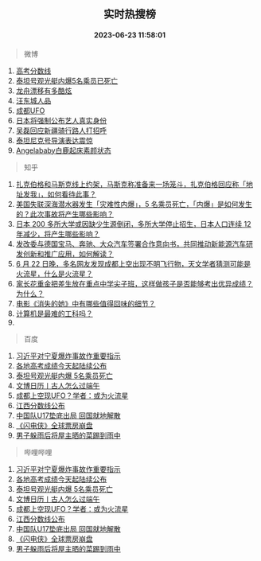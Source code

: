 <div align="center"><h2>实时热搜榜</h2><h4>2023-06-23 11:58:01</h4></div>

> 微博  

1. [高考分数线](https://s.weibo.com/weibo?q=%23%E9%AB%98%E8%80%83%E5%88%86%E6%95%B0%E7%BA%BF%23&t=31&band_rank=1&Refer=top)<br />
2. [泰坦号观光艇内爆5名乘员已死亡](https://s.weibo.com/weibo?q=%23%E6%B3%B0%E5%9D%A6%E5%8F%B7%E8%A7%82%E5%85%89%E8%89%87%E5%86%85%E7%88%865%E5%90%8D%E4%B9%98%E5%91%98%E5%B7%B2%E6%AD%BB%E4%BA%A1%23&t=31&band_rank=2&Refer=top)<br />
3. [龙舟漂移有多酷炫](https://s.weibo.com/weibo?q=%23%E9%BE%99%E8%88%9F%E6%BC%82%E7%A7%BB%E6%9C%89%E5%A4%9A%E9%85%B7%E7%82%AB%23&t=31&band_rank=3&Refer=top)<br />
4. [汪东城人品](https://s.weibo.com/weibo?q=%23%E6%B1%AA%E4%B8%9C%E5%9F%8E%E4%BA%BA%E5%93%81%23&t=31&band_rank=4&Refer=top)<br />
5. [成都UFO](https://s.weibo.com/weibo?q=%E6%88%90%E9%83%BDUFO&t=31&band_rank=5&Refer=top)<br />
6. [日本将强制公布艺人真实身份](https://s.weibo.com/weibo?q=%E6%97%A5%E6%9C%AC%E5%B0%86%E5%BC%BA%E5%88%B6%E5%85%AC%E5%B8%83%E8%89%BA%E4%BA%BA%E7%9C%9F%E5%AE%9E%E8%BA%AB%E4%BB%BD&t=31&band_rank=6&Refer=top)<br />
7. [吴磊回应新疆骑行路人打招呼](https://s.weibo.com/weibo?q=%23%E5%90%B4%E7%A3%8A%E5%9B%9E%E5%BA%94%E6%96%B0%E7%96%86%E9%AA%91%E8%A1%8C%E8%B7%AF%E4%BA%BA%E6%89%93%E6%8B%9B%E5%91%BC%23&t=31&band_rank=7&Refer=top)<br />
8. [泰坦尼克号导演表达震惊](https://s.weibo.com/weibo?q=%23%E6%B3%B0%E5%9D%A6%E5%B0%BC%E5%85%8B%E5%8F%B7%E5%AF%BC%E6%BC%94%E8%A1%A8%E8%BE%BE%E9%9C%87%E6%83%8A%23&t=31&band_rank=8&Refer=top)<br />
9. [Angelababy白鹿起床素颜状态](https://s.weibo.com/weibo?q=%23Angelababy%E7%99%BD%E9%B9%BF%E8%B5%B7%E5%BA%8A%E7%B4%A0%E9%A2%9C%E7%8A%B6%E6%80%81%23&t=31&band_rank=9&Refer=top)<br />

> 知乎  

1. [扎克伯格和马斯克线上约架，马斯克称准备来一场笼斗，扎克伯格回应称「地址发我」，如何看待此事？](https://www.zhihu.com/question/608012861)<br />
2. [美国失联深海潜水器发生「灾难性内爆」，5 名乘员死亡，「内爆」是如何发生的？此次事故将产生哪些影响？](https://www.zhihu.com/question/608085455)<br />
3. [日本 200 多所大学或因缺少生源倒闭，多所大学停止招生，日本人口连续 12 年减少，将产生哪些影响？](https://www.zhihu.com/question/607979062)<br />
4. [发改委与德国宝马、奔驰、大众汽车签署合作意向书，共同推动新能源汽车研发创新和推广应用，如何解读？](https://www.zhihu.com/question/607897726)<br />
5. [6 月 22 日晚，多名网友发现成都上空出现不明飞行物，天文学者猜测可能是火流星，什么是火流星？](https://www.zhihu.com/question/608091068)<br />
6. [家长花重金把差生放在重点中学尖子班，这样做孩子是否能够考出优异成绩？为什么？](https://www.zhihu.com/question/598857377)<br />
7. [电影《消失的她》中有哪些值得回味的细节？](https://www.zhihu.com/question/607974608)<br />
8. [计算机是最难的工科吗？](https://www.zhihu.com/question/593585695)<br />
9. []()<br />

> 百度  

1. [习近平对宁夏爆炸事故作重要指示](https://www.baidu.com/s?wd=%E4%B9%A0%E8%BF%91%E5%B9%B3%E5%AF%B9%E5%AE%81%E5%A4%8F%E7%88%86%E7%82%B8%E4%BA%8B%E6%95%85%E4%BD%9C%E9%87%8D%E8%A6%81%E6%8C%87%E7%A4%BA&sa=fyb_news&rsv_dl=fyb_news)<br />
2. [各地高考成绩今天起陆续公布](https://www.baidu.com/s?wd=%E5%90%84%E5%9C%B0%E9%AB%98%E8%80%83%E6%88%90%E7%BB%A9%E4%BB%8A%E5%A4%A9%E8%B5%B7%E9%99%86%E7%BB%AD%E5%85%AC%E5%B8%83&sa=fyb_news&rsv_dl=fyb_news)<br />
3. [泰坦号观光艇内爆 5名乘员死亡](https://www.baidu.com/s?wd=%E6%B3%B0%E5%9D%A6%E5%8F%B7%E8%A7%82%E5%85%89%E8%89%87%E5%86%85%E7%88%86+5%E5%90%8D%E4%B9%98%E5%91%98%E6%AD%BB%E4%BA%A1&sa=fyb_news&rsv_dl=fyb_news)<br />
4. [文博日历丨古人怎么过端午](https://www.baidu.com/s?wd=%E6%96%87%E5%8D%9A%E6%97%A5%E5%8E%86%E4%B8%A8%E5%8F%A4%E4%BA%BA%E6%80%8E%E4%B9%88%E8%BF%87%E7%AB%AF%E5%8D%88&sa=fyb_news&rsv_dl=fyb_news)<br />
5. [成都上空现UFO？学者：或为火流星](https://www.baidu.com/s?wd=%E6%88%90%E9%83%BD%E4%B8%8A%E7%A9%BA%E7%8E%B0UFO%EF%BC%9F%E5%AD%A6%E8%80%85%EF%BC%9A%E6%88%96%E4%B8%BA%E7%81%AB%E6%B5%81%E6%98%9F&sa=fyb_news&rsv_dl=fyb_news)<br />
6. [江西分数线公布](https://www.baidu.com/s?wd=%E6%B1%9F%E8%A5%BF%E5%88%86%E6%95%B0%E7%BA%BF%E5%85%AC%E5%B8%83&sa=fyb_news&rsv_dl=fyb_news)<br />
7. [中国队U17垫底出局 回国就地解散](https://www.baidu.com/s?wd=%E4%B8%AD%E5%9B%BD%E9%98%9FU17%E5%9E%AB%E5%BA%95%E5%87%BA%E5%B1%80+%E5%9B%9E%E5%9B%BD%E5%B0%B1%E5%9C%B0%E8%A7%A3%E6%95%A3&sa=fyb_news&rsv_dl=fyb_news)<br />
8. [《闪电侠》全球票房崩盘](https://www.baidu.com/s?wd=%E3%80%8A%E9%97%AA%E7%94%B5%E4%BE%A0%E3%80%8B%E5%85%A8%E7%90%83%E7%A5%A8%E6%88%BF%E5%B4%A9%E7%9B%98&sa=fyb_news&rsv_dl=fyb_news)<br />
9. [男子躲雨后将屋主晒的菜踢到雨中](https://www.baidu.com/s?wd=%E7%94%B7%E5%AD%90%E8%BA%B2%E9%9B%A8%E5%90%8E%E5%B0%86%E5%B1%8B%E4%B8%BB%E6%99%92%E7%9A%84%E8%8F%9C%E8%B8%A2%E5%88%B0%E9%9B%A8%E4%B8%AD&sa=fyb_news&rsv_dl=fyb_news)<br />

> 哔哩哔哩  

1. [习近平对宁夏爆炸事故作重要指示](https://www.baidu.com/s?wd=%E4%B9%A0%E8%BF%91%E5%B9%B3%E5%AF%B9%E5%AE%81%E5%A4%8F%E7%88%86%E7%82%B8%E4%BA%8B%E6%95%85%E4%BD%9C%E9%87%8D%E8%A6%81%E6%8C%87%E7%A4%BA&sa=fyb_news&rsv_dl=fyb_news)<br />
2. [各地高考成绩今天起陆续公布](https://www.baidu.com/s?wd=%E5%90%84%E5%9C%B0%E9%AB%98%E8%80%83%E6%88%90%E7%BB%A9%E4%BB%8A%E5%A4%A9%E8%B5%B7%E9%99%86%E7%BB%AD%E5%85%AC%E5%B8%83&sa=fyb_news&rsv_dl=fyb_news)<br />
3. [泰坦号观光艇内爆 5名乘员死亡](https://www.baidu.com/s?wd=%E6%B3%B0%E5%9D%A6%E5%8F%B7%E8%A7%82%E5%85%89%E8%89%87%E5%86%85%E7%88%86+5%E5%90%8D%E4%B9%98%E5%91%98%E6%AD%BB%E4%BA%A1&sa=fyb_news&rsv_dl=fyb_news)<br />
4. [文博日历丨古人怎么过端午](https://www.baidu.com/s?wd=%E6%96%87%E5%8D%9A%E6%97%A5%E5%8E%86%E4%B8%A8%E5%8F%A4%E4%BA%BA%E6%80%8E%E4%B9%88%E8%BF%87%E7%AB%AF%E5%8D%88&sa=fyb_news&rsv_dl=fyb_news)<br />
5. [成都上空现UFO？学者：或为火流星](https://www.baidu.com/s?wd=%E6%88%90%E9%83%BD%E4%B8%8A%E7%A9%BA%E7%8E%B0UFO%EF%BC%9F%E5%AD%A6%E8%80%85%EF%BC%9A%E6%88%96%E4%B8%BA%E7%81%AB%E6%B5%81%E6%98%9F&sa=fyb_news&rsv_dl=fyb_news)<br />
6. [江西分数线公布](https://www.baidu.com/s?wd=%E6%B1%9F%E8%A5%BF%E5%88%86%E6%95%B0%E7%BA%BF%E5%85%AC%E5%B8%83&sa=fyb_news&rsv_dl=fyb_news)<br />
7. [中国队U17垫底出局 回国就地解散](https://www.baidu.com/s?wd=%E4%B8%AD%E5%9B%BD%E9%98%9FU17%E5%9E%AB%E5%BA%95%E5%87%BA%E5%B1%80+%E5%9B%9E%E5%9B%BD%E5%B0%B1%E5%9C%B0%E8%A7%A3%E6%95%A3&sa=fyb_news&rsv_dl=fyb_news)<br />
8. [《闪电侠》全球票房崩盘](https://www.baidu.com/s?wd=%E3%80%8A%E9%97%AA%E7%94%B5%E4%BE%A0%E3%80%8B%E5%85%A8%E7%90%83%E7%A5%A8%E6%88%BF%E5%B4%A9%E7%9B%98&sa=fyb_news&rsv_dl=fyb_news)<br />
9. [男子躲雨后将屋主晒的菜踢到雨中](https://www.baidu.com/s?wd=%E7%94%B7%E5%AD%90%E8%BA%B2%E9%9B%A8%E5%90%8E%E5%B0%86%E5%B1%8B%E4%B8%BB%E6%99%92%E7%9A%84%E8%8F%9C%E8%B8%A2%E5%88%B0%E9%9B%A8%E4%B8%AD&sa=fyb_news&rsv_dl=fyb_news)<br />
